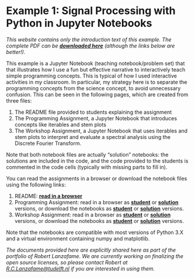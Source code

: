 # Example 1: Signal Processing with Python in Jupyter Notebooks

_This website contains only the introduction text of this example. The complete PDF can be **[downloaded here](https://rlanzafame.github.io/portfolio/brilliant/example-01/example-01-jupyter-notebook.pdf)** (although the links below are better!)._

This example is a Jupyter Notebook (teaching notebook/problem set) that that illustrates how I use a fun but effective narrative to interactively teach simple programming concepts. This is typical of how I used interactive activities in my classroom. In particular, my strategy here is to separate the programming concepts from the science concept, to avoid unnecessary confusion. This can be seen in the following pages, which are created from three files:

1. The README file provided to students explaining the assignment
2. The Programming Assignment, a Jupyter Notebook that introduces concepts like iterables and stem plots
3. The Workshop Assignment, a Jupyter Notebook that uses iterables and stem plots to interpret and evaluate a spectral analysis using the Discrete Fourier Transform.

Note that both notebook files are actually “solution” notebooks: the solutions are included in the code, and the code provided to the students is commented in the code cells (typically with missing parts to fill in).

You can read the assignments in a browser or download the notebook files using the following links:

1. README: **[read in a browser](https://rlanzafame.github.io/portfolio/brilliant/example-01/README.html)**
2. Programming Assignment: read in a browser as **[student](https://rlanzafame.github.io/portfolio/brilliant/example-01/PA_2_3_iter_remoto.html)** or **[solution](https://rlanzafame.github.io/portfolio/brilliant/example-01/PA_2_3_solution.html)** versions, or download the notebooks as **[student](https://rlanzafame.github.io/portfolio/brilliant/example-01/PA_2_3_iter_remoto.ipynb)** or **[solution](https://rlanzafame.github.io/portfolio/brilliant/example-01/PA_2_3_solution.ipynb)** versions.
3. Workshop Assignment: read in a browser as **[student](https://rlanzafame.github.io/portfolio/brilliant/example-01/WS_2_3_DFT_you_try_meow.html)** or **[solution](https://rlanzafame.github.io/portfolio/brilliant/example-01/WS_2_3_solution.html)** versions, or download the notebooks as **[student](https://rlanzafame.github.io/portfolio/brilliant/example-01/WS_2_3_DFT_you_try_meow.ipynb)** or **[solution](https://rlanzafame.github.io/portfolio/brilliant/example-01/WS_2_3_solution.ipynb)** versions.

Note that the notebooks are compatible with most versions of Python 3.X and a virtual environment containing numpy and matplotlib. 

_The documents provided here are explicitly shared here as part of the portfolio of Robert Lanzafame. We are currently working on finalizing the open source licenses, so please contact Robert at R.C.Lanzafame@tudelft.nl if you are interested in using them._